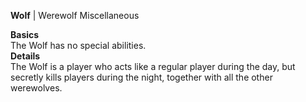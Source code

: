 **Wolf** | Werewolf Miscellaneous


__Basics__  
The Wolf has no special abilities.  
__Details__  
The Wolf is a player who acts like a regular player during the day, but secretly kills players during the night, together with all the other werewolves.
